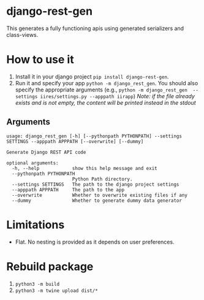 # django-rest-gen
This generates a fully functioning apis using generated serializers and class-views. 


# How to use it
1. Install it in your django project `pip install django-rest-gen`.
2. Run it and specify your app `python -m django_rest_gen`. You should also
specify the appropriate arguments (e.g., `python -m django_rest_gen  --settings iires/settings.py --apppath iirapp`)
*Note: if the file already exists and is not empty, the content will be printed instead in the stdout*

## Arguments
```
usage: django_rest_gen [-h] [--pythonpath PYTHONPATH] --settings SETTINGS --apppath APPPATH [--overwrite] [--dummy]

Generate Django REST API code

optional arguments:
  -h, --help            show this help message and exit
  --pythonpath PYTHONPATH
                        Python Path directory.
  --settings SETTINGS   The path to the django project settings
  --apppath APPPATH     The path to the app
  --overwrite           Whether to overwrite existing files if any
  --dummy               Whether to generate dummy data generator
```


# Limitations
* Flat. No nesting is provided as it depends on user preferences.


# Rebuild package
1. `python3 -m build`
2. `python3 -m twine upload dist/*`